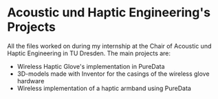 # Acoustic und Haptic Engineering's Projects

All the files worked on during my internship at the Chair of Acoustic und Haptic Engineering in TU Dresden. The main projects are:
- Wireless Haptic Glove's implementation in PureData
- 3D-models made with Inventor for the casings of the wireless glove hardware
- Wireless implementation of a haptic armband using PureData
